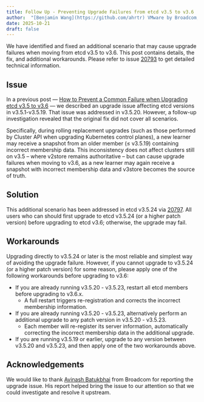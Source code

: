 ```yaml
---
title: Follow Up - Preventing Upgrade Failures from etcd v3.5 to v3.6
author:  "[Benjamin Wang](https://github.com/ahrtr) VMware by Broadcom, [Josh Berkus](https://github.com/jberkus) Red Hat"
date: 2025-10-21
draft: false
---
```


We have identified and fixed an additional scenario that may cause upgrade failures when
moving from etcd v3.5 to v3.6. This post contains details, the fix, and additional workarounds.
Please refer to issue [20793][] to get detailed technical information.

## Issue

In a previous post — [How to Prevent a Common Failure when Upgrading etcd v3.5 to v3.6][] — we
described an upgrade issue affecting etcd versions in v3.5.1-v3.5.19. That issue was addressed in
v3.5.20. However, a follow-up investigation revealed that the original fix did not cover all scenarios.

Specifically, during rolling replacement upgrades (such as those performed by Cluster API when upgrading
Kubernetes control planes), a new learner may receive a snapshot from an older member (≤ v3.5.19) containing
incorrect membership data. This inconsistency does not affect clusters still on v3.5 – where v2store remains
authoritative – but can cause upgrade failures when moving to v3.6, as a new learner may again receive a
snapshot with incorrect membership data and v3store becomes the source of truth.

## Solution

This additional scenario has been addressed in etcd v3.5.24 via [20797][].  All users who can
should first upgrade to etcd v3.5.24 (or a higher patch version) before upgrading to etcd v3.6;
otherwise, the upgrade may fail.

## Workarounds

Upgrading directly to v3.5.24 or later is the most reliable and simplest way of avoiding the upgrade failure.
However, if you cannot upgrade to v3.5.24 (or a higher patch version) for some reason, please apply
one of the following workarounds before upgrading to v3.6:

- If you are already running v3.5.20 - v3.5.23, restart all etcd members before upgrading to v3.6.x.
  - A full restart triggers re-registration and corrects the incorrect membership information.
- If you are already running v3.5.20 - v3.5.23, alternatively perform an additional upgrade to any patch version in v3.5.20 - v3.5.23.
  - Each member will re-register its server information, automatically correcting the incorrect membership data in the additional upgrade.
- If you are running v3.5.19 or earlier, upgrade to any version between v3.5.20 and v3.5.23, and then apply one of the two workarounds above.

## Acknowledgements

We would like to thank [Avinash Batukbhai][] from Broadcom for reporting the upgrade issue.
His report helped bring the issue to our attention so that we could investigate and resolve it upstream.

[20793]: https://github.com/etcd-io/etcd/issues/20793
[How to Prevent a Common Failure when Upgrading etcd v3.5 to v3.6]: https://etcd.io/blog/2025/upgrade_from_3.5_to_3.6_issue/
[20797]: https://github.com/etcd-io/etcd/pull/20797
[Avinash Batukbhai]: https://github.com/avinashsavaliya
